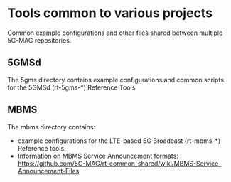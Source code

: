 # Tools common to various projects

Common example configurations and other files shared between multiple 5G-MAG repositories.

## 5GMSd

The 5gms directory contains example configurations and common scripts for the
5GMSd (rt-5gms-\*) Reference Tools.

## MBMS

The mbms directory contains:
* example configurations for the LTE-based 5G
Broadcast (rt-mbms-\*) Reference tools.
* Information on MBMS Service Announcement formats: https://github.com/5G-MAG/rt-common-shared/wiki/MBMS-Service-Announcement-Files

